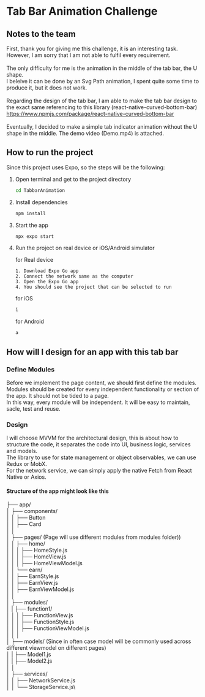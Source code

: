 # Tab Bar Animation Challenge

## Notes to the team

First, thank you for giving me this challenge, it is an interesting task. \
However, I am sorry that I am not able to fulfil every requirement. \
\
The only difficulty for me is the animation in the middle of the tab bar, the U shape. \
I beleive it can be done by an Svg Path animation, I spent quite some time to produce it, but it does not work. \
\
Regarding the design of the tab bar, I am able to make the tab bar design to the exact same referencing to this library (react-native-curved-bottom-bar) https://www.npmjs.com/package/react-native-curved-bottom-bar
\
\
Eventually, I decided to make a simple tab indicator animation without the U shape in the middle. The demo video (Demo.mp4) is attached.

## How to run the project

Since this project uses Expo, so the steps will be the following:

1. Open terminal and get to the project directory

   ```bash
   cd TabbarAnimation
   ```

2. Install dependencies

   ```bash
   npm install
   ```

3. Start the app

   ```bash
   npx expo start
   ```

3. Run the project on real device or iOS/Android simulator

   for Real device
   ```
   1. Download Expo Go app
   2. Connect the network same as the computer
   3. Open the Expo Go app
   4. You should see the project that can be selected to run
   ```

   for iOS
   ```bash
   i
   ```

   for Android
   ```bash
   a
   ```

## How will I design for an app with this tab bar

### Define Modules
Before we implement the page content, we should first define the modules.\
Modules should be created for every independent functionality or section of the app. It should not be tided to a page.\
In this way, every module will be independent. It will be easy to maintain, sacle, test and reuse. 

### Design
I will choose MVVM for the architectural design, this is about how to structure the code, it separates the code into UI, business logic, services and models.\
The library to use for state management or object observables, we can use Redux or MobX.\
For the network service, we can simply apply the native Fetch from React Native or Axios.

#### Structure of the app might look like this
├── app/\
│   ├── components/\
│   │   ├── Button\
│   │   ├── Card\
│   │\
│   ├── pages/ (Page will use different modules from modules folder))\
│   │   ├── home/\
│   │   │   ├── HomeStyle.js\
│   │   │   ├── HomeView.js\
│   │   │   ├── HomeViewModel.js\
│   │   └── earn/\
│   │       ├── EarnStyle.js\
│   │       ├── EarnView.js\
│   │       ├── EarnViewModel.js\
│   │\
│   ├── modules/\
│   |   ├── function1/\
│   │   │   ├── FunctionView.js\
│   │   │   ├── FunctionStyle.js\
│   │   │   ├── FunctionViewModel.js\
│   │   │\
│   ├── models/ (Since in often case model will be commonly used across different viewmodel on different pages)\
│   |   ├── Model1.js\
│   |   ├── Model2.js\
│   │\
│   ├── services/\
│   │   ├── NetworkService.js\
│   │   └── StorageService.js\


